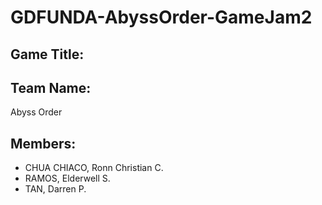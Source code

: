 # GDFUNDA-AbyssOrder-GameJam2
## Game Title: 
## Team Name: 
Abyss Order
## Members:
- CHUA CHIACO, Ronn Christian C.
- RAMOS, Elderwell S.
- TAN, Darren P.
